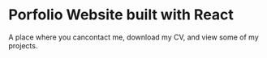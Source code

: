 # Porfolio Website built with React

A place where you cancontact me, download my CV, and view some of my projects.
